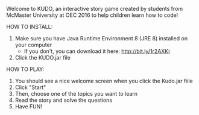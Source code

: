 Welcome to KUDO, an interactive story game created by students from
McMaster University at OEC 2016 to help children learn how to code!

HOW TO INSTALL:

1. Make sure you have Java Runtime Environment 8 (JRE 8) installed on your computer
	- If you don't, you can download it here: http://bit.ly/1r2AXKi
2. Click the KUDO.jar file

HOW TO PLAY:

1. You should see a nice welcome screen when you click the Kudo.jar fiile
2. Click "Start"
3. Then, choose one of the topics you want to learn
4. Read the story and solve the questions
5. Have FUN!

